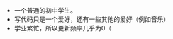 - 一个普通的初中学生。
- 写代码只是一个爱好，还有一些其他的爱好（例如音乐）
- 学业繁忙，所以更新频率几乎为0（
<!---
KJK-ERR0R/KJK-ERR0R is a ✨ special ✨ repository because its `README.md` (this file) appears on your GitHub profile.
You can click the Preview link to take a look at your changes.
--->
